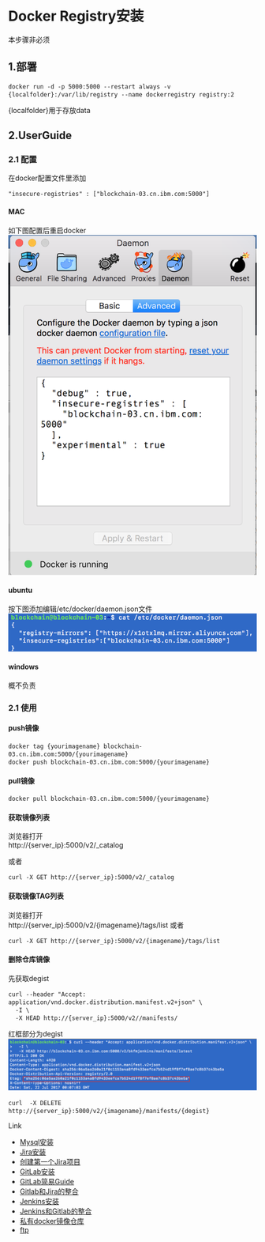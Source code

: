 # Docker Registry安装

本步骤非必须

##  1.部署
<pre><code>docker run -d -p 5000:5000 --restart always -v {localfolder}:/var/lib/registry --name dockerregistry registry:2
</code></pre>
{localfolder}用于存放data

##  2.UserGuide

### 2.1 配置
在docker配置文件里添加
<pre><code>"insecure-registries" : ["blockchain-03.cn.ibm.com:5000"]
</code></pre>

####    MAC
如下图配置后重启docker
![Image text](https://raw.githubusercontent.com/k19810703/myimages/master/dockerregistry1.png)

####    ubuntu
按下图添加编辑/etc/docker/daemon.json文件
![Image text](https://raw.githubusercontent.com/k19810703/myimages/master/dockerregistry2.png)

####    windows
概不负责

### 2.1 使用
####    push镜像
<pre><code>docker tag {yourimagename} blockchain-03.cn.ibm.com:5000/{yourimagename}
docker push blockchain-03.cn.ibm.com:5000/{yourimagename}
</code></pre>

####    pull镜像
<pre><code>docker pull blockchain-03.cn.ibm.com:5000/{yourimagename}
</code></pre>

####    获取镜像列表
浏览器打开<br>
http://{server_ip}:5000/v2/_catalog

或者
<pre><code>curl -X GET http://{server_ip}:5000/v2/_catalog
</code></pre>

####    获取镜像TAG列表
浏览器打开<br>
http://{server_ip}:5000/v2/{imagename}/tags/list
或者
<pre><code>curl -X GET http://{server_ip}:5000/v2/{imagename}/tags/list
</code></pre>

####    删除仓库镜像
先获取degist
<pre><code>curl --header "Accept: application/vnd.docker.distribution.manifest.v2+json" \
  -I \
  -X HEAD http://{server_ip}:5000/v2/<imagename>/manifests/<imagetag>
</code></pre>
红框部分为degist
![Image text](https://raw.githubusercontent.com/k19810703/myimages/master/dockerregistry3.png)
<pre><code>curl  -X DELETE http://{server_ip}:5000/v2/{imagename}/manifests/{degist}
</code></pre>

Link
* [Mysql安装](https://github.ibm.com/wuhd/DevOpsToolChainSetupGuide/blob/master/README_Docker_mysqlinstall.md)
* [Jira安装](https://github.ibm.com/wuhd/DevOpsToolChainSetupGuide/blob/master/README_Docker_jirainstall.md)
* [创建第一个Jira项目](https://github.ibm.com/wuhd/DevOpsToolChainSetupGuide/blob/master/README_Docker_jiracreateprj.md)
* [GitLab安装](https://github.ibm.com/wuhd/DevOpsToolChainSetupGuide/blob/master/README_Docker_GitLabInstall.md)
* [GitLab简易Guide](https://github.ibm.com/wuhd/DevOpsToolChainSetupGuide/blob/master/README_Docker_GitLabUserGuide.md)
* [Gitlab和Jira的整合](https://github.ibm.com/wuhd/DevOpsToolChainSetupGuide/blob/master/README_Docker_GitLabJira.md)
* [Jenkins安装](https://github.ibm.com/wuhd/DevOpsToolChainSetupGuide/blob/master/README_Docker_Jenkins.md)
* [Jenkins和Gitlab的整合](https://github.ibm.com/wuhd/DevOpsToolChainSetupGuide/blob/master/README_Docker_JenkinsGitlab.md)
* [私有docker镜像仓库](https://github.ibm.com/wuhd/DevOpsToolChainSetupGuide/blob/master/README_Docker_DockerRegistry.md)
* [ftp](https://github.ibm.com/wuhd/DevOpsToolChainSetupGuide/blob/master/README_Docker_ftp.md)

